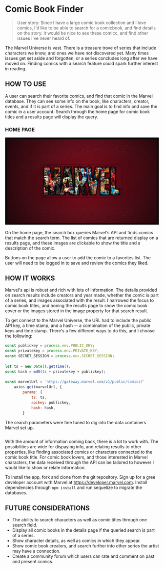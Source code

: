 # Comic Book Finder

> User story: Since I have a large comic book collection and I love comics, I'd like to be able to search for a comicbook, and find details on the story. It would be nice to see these comicc, and find other issues I've never heard of.

The Marvel Universe is vast. There is a treasure trove of series that include characters we know, and ones we have not discovered yet. Many times issues get set aside and forgotten, or a series concludes long after we have moved on. Finding comics with a search feature could spark further interest in reading.

## HOW TO USE

A user can search their favorite comics, and find that comic in the Marvel database. They can see some info on the book, like characters, creator, events, and if it is part of a series. The main goal is to find info and save the comic in a user account. Search through the home page for comic book titles and a results page will display the query.

### HOME PAGE

![Marvel](img/marvel_display.png)

On the home page, the search box queries Marvel's API and finds comics that match the search term. The list of comics that are returned display on a results page, and these images are clickable to show the title and a description of the comic.

Buttons on the page allow a user to add the comic to a favorites list. The user will need to be logged in to save and review the comics they liked.

## HOW IT WORKS

Marvel's api is robust and rich with lots of information. The details provided on search results include creators and year made, whether the comic is part of a series, and images associated with the result. I narrowed the focus to comic book titles, and honing the results page to show the comic book cover or the images stored in the image property for that search result.

To get connect to the Marvel Universe, the URL had to include the public API key, a time stamp, and a hash -- a combination of the public, private keys and time stamp. There's a few different ways to do this, and I choose the following:

```javascript
const publickey = process.env.PUBLIC_KEY;
const privatekey = process.env.PRIVATE_KEY;
const SECRET_SESSION = process.env.SECRET_SESSION;

let ts = new Date().getTime();
const hash = md5(ts + privatekey + publickey);

const marvelUrl = `https://gateway.marvel.com/v1/public/comics?`
    axios.get(marvelUrl, {
        params: {
            ts: ts,
            apikey: publickey,
            hash: hash,
        }
```

The search parameters were fine tuned to dig into the data containers Marvel set up.

```javascript

```

With the amount of information coming back, there is a lot to work with. The possibilities are wide for dispaying info, and relating results to other properties, like finding associated comics or characters connected to the comic book title. For comic book lovers, and those interested in Marvel characters, the data received through the API can be tailored to however I would like to show or relate information.

To install the app, fork and clone from the git repository. Sign up for a gree developer account with Marvel at https://developer.marvel.com. Install dependencies through `npm install` and run sequelize to migrate the databases.




## FUTURE CONSIDERATIONS

* The ability to search characters as well as comic titles through one search field.
* Display all comic books in the details page if the queried search is part of a series.
* Show character details, as well as comics in which they appear.
* Show comic book creators, and search further into other series the artist may have a connection.
* Create a community forum which users can rate and comment on past and present comics.